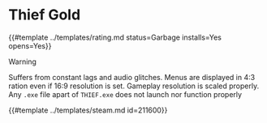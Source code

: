 # Thief Gold
<!-- script:Aliases [] -->

{{#template ../templates/rating.md status=Garbage installs=Yes opens=Yes}}

> [!WARNING]
> Suffers from constant lags and audio glitches. Menus are displayed in 4:3 ration even if 16:9 resolution is set. Gameplay resolution is scaled properly. Any `.exe` file apart of `THIEF.exe` does not launch nor function properly

{{#template ../templates/steam.md id=211600}}
